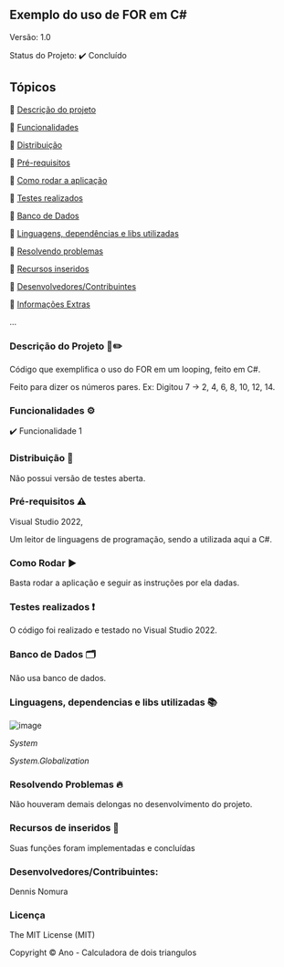 ## Exemplo do uso de FOR em C#
Versão: 1.0

Status do Projeto:  ✔️ Concluído

## Tópicos
🔹 [Descrição do projeto](https://github.com/GatoEstunado/Instrucoes_Condicionais_Repeticoes_e_Funcoes/tree/For#descri%C3%A7%C3%A3o-do-projeto-%EF%B8%8F)

🔹 [Funcionalidades](https://github.com/GatoEstunadoInstrucoes_Condicionais_Repeticoes_e_Funcoes/tree/For#funcionalidades-%EF%B8%8F)

🔹 [Distribuição](https://github.com/GatoEstunado/Instrucoes_Condicionais_Repeticoes_e_Funcoes/tree/For#distribui%C3%A7%C3%A3o-)

🔹 [Pré-requisitos](https://github.com/GatoEstunado/Instrucoes_Condicionais_Repeticoes_e_Funcoes/tree/For#pr%C3%A9-requisitos-%EF%B8%8F)

🔹 [Como rodar a aplicação](https://github.com/GatoEstunado/Instrucoes_Condicionais_Repeticoes_e_Funcoes/tree/For#como-rodar-%EF%B8%8F)

🔹 [Testes realizados](https://github.com/GatoEstunado/Instrucoes_Condicionais_Repeticoes_e_Funcoes/tree/For#testes-realizados-)

🔹 [Banco de Dados](https://github.com/GatoEstunado/Instrucoes_Condicionais_Repeticoes_e_Funcoes/tree/For#banco-de-dados-%EF%B8%8F)

🔹 [Linguagens, dependências e libs utilizadas](https://github.com/Instrucoes_Condicionais_Repeticoes_e_Funcoes/Calculadoras/tree/For#linguagens-dependencias-e-libs-utilizadas-)

🔹 [Resolvendo problemas](https://github.com/GatoEstunado/Instrucoes_Condicionais_Repeticoes_e_Funcoes/tree/For#resolvendo-problemas-)

🔹 [Recursos inseridos](https://github.com/GatoEstunado/Instrucoes_Condicionais_Repeticoes_e_Funcoes/tree/For#recursos-de-inseridos-)

🔹 [Desenvolvedores/Contribuintes](https://github.com/GatoEstunado/Instrucoes_Condicionais_Repeticoes_e_Funcoes/tree/For#desenvolvedorescontribuintes)

🔹 [Informações Extras](https://github.com/GatoEstunado/Instrucoes_Condicionais_Repeticoes_e_Funcoes/tree/For#licen%C3%A7a)

...


### Descrição do Projeto 🧾✏️
Código que exemplifica o uso do FOR em um looping, feito em C#.

Feito para dizer os números pares. Ex: Digitou 7 -> 2, 4, 6, 8, 10, 12, 14. 


### Funcionalidades ⚙️
✔️ Funcionalidade 1




### Distribuição 💬
Não possui versão de testes aberta.




### Pré-requisitos ⚠️
Visual Studio 2022,

Um leitor de linguagens de programação, sendo a utilizada aqui a C#.



### Como Rodar ▶️
Basta rodar a aplicação e seguir as instruções por ela dadas.




### Testes realizados ❗
O código foi realizado e testado no Visual Studio 2022.




### Banco de Dados 🗂️
Não usa banco de dados.




### Linguagens, dependencias e libs utilizadas 📚

![image](https://img.shields.io/badge/C%23-239120?style=for-the-badge&logo=c-sharp&logoColor=white)

*System*

*System.Globalization*




### Resolvendo Problemas 🔥
Não houveram demais delongas no desenvolvimento do projeto.




### Recursos de inseridos 🧰
Suas funções foram implementadas e concluídas


### Desenvolvedores/Contribuintes:
Dennis Nomura




### Licença
The MIT License (MIT)

Copyright ©️ Ano - Calculadora de dois triangulos
